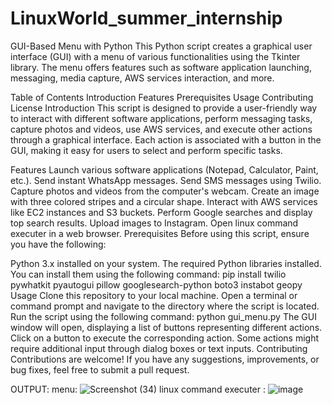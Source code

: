 # LinuxWorld_summer_internship
GUI-Based Menu with Python
This Python script creates a graphical user interface (GUI) with a menu of various functionalities using the Tkinter library. The menu offers features such as software application launching, messaging, media capture, AWS services interaction, and more.

Table of Contents
Introduction
Features
Prerequisites
Usage
Contributing
License
Introduction
This script is designed to provide a user-friendly way to interact with different software applications, perform messaging tasks, capture photos and videos, use AWS services, and execute other actions through a graphical interface. Each action is associated with a button in the GUI, making it easy for users to select and perform specific tasks.

Features
Launch various software applications (Notepad, Calculator, Paint, etc.).
Send instant WhatsApp messages.
Send SMS messages using Twilio.
Capture photos and videos from the computer's webcam.
Create an image with three colored stripes and a circular shape.
Interact with AWS services like EC2 instances and S3 buckets.
Perform Google searches and display top search results.
Upload images to Instagram.
Open linux command executer in a web browser.
Prerequisites
Before using this script, ensure you have the following:

Python 3.x installed on your system.
The required Python libraries installed. You can install them using the following command:
pip install twilio pywhatkit pyautogui pillow googlesearch-python boto3 instabot geopy
Usage
Clone this repository to your local machine.
Open a terminal or command prompt and navigate to the directory where the script is located.
Run the script using the following command:
python gui_menu.py
The GUI window will open, displaying a list of buttons representing different actions.
Click on a button to execute the corresponding action.
Some actions might require additional input through dialog boxes or text inputs.
Contributing
Contributions are welcome! If you have any suggestions, improvements, or bug fixes, feel free to submit a pull request.

OUTPUT:
menu:
![Screenshot (34)](https://github.com/ashish7408/LinuxWorld_summer_internship/assets/104715222/f17b4c13-73bc-4c40-bf95-fd00113d1173)
linux command executer :
![image](https://github.com/ashish7408/LinuxWorld_summer_internship/assets/104715222/9d5ad512-9f50-4a8b-91b0-634dc6ecd411)

